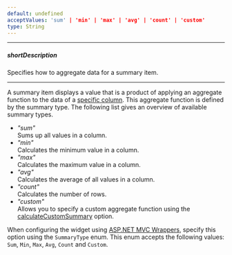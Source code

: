 ```yaml
---
default: undefined
acceptValues: 'sum' | 'min' | 'max' | 'avg' | 'count' | 'custom'
type: String
---
```

---
##### shortDescription
Specifies how to aggregate data for a summary item.

---
A summary item displays a value that is a product of applying an aggregate function to the data of a [specific column](/api-reference/10%20UI%20Widgets/dxDataGrid/1%20Configuration/summary/totalItems/column.md '/Documentation/ApiReference/UI_Widgets/dxDataGrid/Configuration/summary/totalItems/#column'). This aggregate function is defined by the summary type. The following list gives an overview of available summary types.

- *"sum"*		
Sums up all values in a column.
- *"min"*		
Calculates the minimum value in a column.
- *"max"*		
Calculates the maximum value in a column.
- *"avg"*		
Calculates the average of all values in a column.
- *"count"*		
Calculates the number of rows.
- *"custom"*	
Allows you to specify a custom aggregate function using the [calculateCustomSummary](/api-reference/10%20UI%20Widgets/dxDataGrid/1%20Configuration/summary/calculateCustomSummary.md '/Documentation/ApiReference/UI_Widgets/dxDataGrid/Configuration/summary/#calculateCustomSummary') option.

When configuring the widget using [ASP.NET MVC Wrappers](/concepts/35%20ASP.NET%20MVC%20Wrappers/20%20Fundamentals '/Documentation/Guide/ASP.NET_MVC_Wrappers/Fundamentals/'), specify this option using the `SummaryType` enum. This enum accepts the following values: `Sum`, `Min`, `Max`, `Avg`, `Count` and `Custom`.
